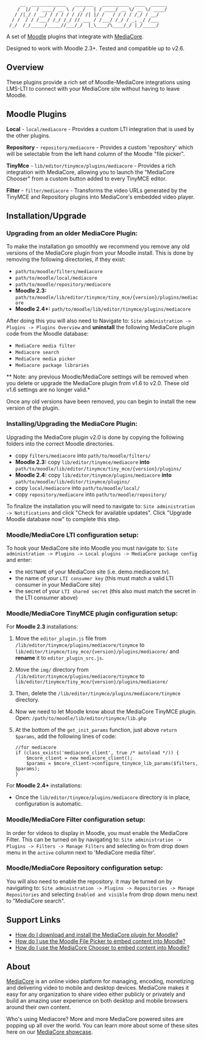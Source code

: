 ```
     __  _____________   _______   __________  ____  ______
    /  |/  / ____/ __ \ /  _/   | / ____/ __ \/ __ \/ ____/
   / /|_/ / __/ / / / / / // /| |/ /   / / / / /_/ / __/
  / /  / / /___/ /_/ /_/ // ___ / /___/ /_/ / _, _/ /___
 /_/  /_/_____/_____//___/_/  |_\____/\____/_/ |_/_____/

```

A set of [Moodle](http://moodle.org) plugins that integrate with
[MediaCore](http://mediacore.com).

Designed to work with Moodle 2.3+. Tested and compatible up to v2.6.

## Overview ##
These plugins provide a rich set of Moodle-MediaCore integrations using LMS-LTI
to connect with your MediaCore site without having to leave Moodle.

## Moodle Plugins ##

**Local** - `local/mediacore` - Provides a custom LTI integration that is used
by the other plugins.

**Repository** - `repository/mediacore` - Provides a custom 'repository' which
will be selectable from the left hand column of the Moodle "file picker".

**TinyMce** - `lib/editor/tinymce/plugins/mediacore` - Provides a rich
integration with MediaCore, allowing you to launch the "MediaCore Chooser" from
a custom button added to every TinyMCE editor.

**Filter** - `filter/mediacore` - Transforms the video URLs generated by the
TinyMCE and Repository plugins into MediaCore's embedded video player.


## Installation/Upgrade ##


### Upgrading from an older MediaCore Plugin: ###

To make the installation go smoothly we recommend you remove any old versions
of the MediaCore plugin from your Moodle install. This is done by removing the
following directories, if they exist:

- `path/to/moodle/filters/mediacore`
- `path/to/moodle/local/mediacore`
- `path/to/moodle/repository/mediacore`
- **Moodle 2.3:** `path/to/moodle/lib/editor/tinymce/tiny_mce/{version}/plugins/mediacore`
- **Moodle 2.4+:** `path/to/moodle/lib/editor/tinymce/plugins/mediacore`



After doing this you will also need to Navigate to: `Site administration ->
Plugins -> Plugins Overview` and **uninstall** the following MediaCore plugin code
from the Moodle database:

- `MediaCore media filter`
- `Mediacore search`
- `MediaCore media picker`
- `Mediacore package libraries`

** Note: any previous Moodle/MediaCore settings will be removed when you delete
  or upgrade the MediaCore plugin from v1.6 to v2.0. These old v1.6 settings are
  no longer valid.*

Once any old versions have been removed, you can begin to install the new
version of the plugin.

### Installing/Upgrading the MediaCore Plugin: ###

Upgrading the MediaCore plugin v2.0 is done by copying the following folders into
the correct Moodle directories.

- copy `filters/mediacore` into `path/to/moodle/filters/`
- **Moodle 2.3:** copy `lib/editor/tinymce/mediacore` **into** `path/to/moodle/lib/editor/tinymce/tiny_mce/{version}/plugins/`
- **Moodle 2.4:** copy `lib/editor/tinymce/plugins/mediacore` **into**
  `path/to/moodle/lib/editor/tinymce/plugins/`
- copy `local/mediacore` into `path/to/moodle/local/`
- copy `repository/mediacore` into `path/to/moodle/repository/`

To finalize the installation you will need to navigate to: `Site administration
-> Notifications` and click "Check for available updates". Click "Upgrade
Moodle database now" to complete this step.

### Moodle/MediaCore LTI configuration setup: ###

To hook your MediaCore site into Moodle you must navigate to: `Site
administration -> Plugins -> Local plugins -> MediaCore package config` and enter:

- the `HOSTNAME` of your MediaCore site (i.e. demo.mediacore.tv).
- the name of your `LTI consumer key` (this must match a valid LTI consumer in
  your MediaCore site)
- the secret of your `LTI shared secret` (this also must match the secret in the
  LTI consumer above)

### Moodle/MediaCore TinyMCE plugin configuration setup: ###

For **Moodle 2.3** installations:

1. Move the `editor_plugin.js` file from `/lib/editor/tinymce/plugins/mediacore/tinymce` to `lib/editor/tinymce/tiny_mce/{version}/plugins/mediacore/` and **rename** it to `editor_plugin_src.js`.
2. Move the `img/` directory from `/lib/editor/tinymce/plugins/mediacore/tinymce` to `lib/editor/tinymce/tiny_mce/{version}/plugins/mediacore/`
3. Then, delete the `/lib/editor/tinymce/plugins/mediacore/tinymce` directory.
3. Now we need to let Moodle know about the MediaCore TinyMCE plugin. Open:
    `/path/to/moodle/lib/editor/tinymce/lib.php`

4. At the bottom of the `get_init_params` function, just above `return $params`, add the following lines of code:

    ~~~~~~~
    //for mediacore
    if (class_exists('mediacore_client', true /* autoload */)) {
        $mcore_client = new mediacore_client();
        $params = $mcore_client->configure_tinymce_lib_params($filters, $params);
    }
    ~~~~~~~

For **Moodle 2.4+** installations:

- Once the `lib/editor/tinymce/plugins/mediacore` directory is in place, configuration is automatic.


### Moodle/MediaCore Filter configuration setup: ###

In order for videos to display in Moodle, you must enable the MediaCore Filter.
This can be turned on by navigating to: `Site administration -> Plugins ->
Filters -> Manage Filters` and selecting `On` from drop down menu in the
`active` column next to 'MediaCore media filter'.

### Moodle/MediaCore Repository configuration setup: ###

You will also need to enable the repository. it may be turned on by navigating
to: `Site administration -> Plugins -> Repositories -> Manage Repositories` and
selecting `Enabled and visible` from drop down menu next to "MediaCore
search".

## Support Links ##

- [How do I download and install the MediaCore plugin for Moodle?](http://support.mediacore.com/customer/portal/articles/1122218-how-do-i-download-and-install-the-mediacore-plugin-for-moodle-v2-0-)
- [How do I use the Moodle File Picker to embed content into Moodle?](http://support.mediacore.com/customer/portal/articles/1124220-how-do-i-use-the-file-picker-to-embed-content-into-moodle-)
- [How do I use the MediaCore Chooser to embed content into Moodle?](http://support.mediacore.com/customer/portal/articles/1124241-how-do-i-use-the-chooser-to-embed-content-into-moodle-)


## About ##

[MediaCore](http://mediacore.com/) is an online video platform for managing,
encoding, monetizing and delivering video to mobile and desktop devices.
MediaCore makes it easy for any organization to share video either publicly or
privately and build an amazing user experience on both desktop and mobile
browsers around their own content.

Who's using Mediacore? More and more MediaCore powered sites are popping up all
over the world. You can learn more about some of these sites here on our
[MediaCore showcase](http://mediacore.com/why-mediacore).
